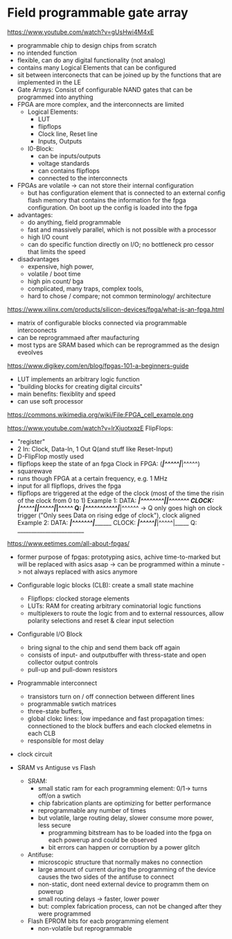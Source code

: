 # Field programmable gate array
https://www.youtube.com/watch?v=gUsHwi4M4xE
- programmable chip to design chips from scratch
- no intended function
- flexible, can do any digital functionality (not analog)
- contains many Logical Elements that can be configured
- sit between interconects that can be joined up by the functions that are implemented in the LE
- Gate Arrays: Consist of configurable NAND gates that can be programmed into anything
- FPGA are more complex, and the interconnects are limited
  - Logical Elements:
    - LUT
    - flipflops
    - Clock line, Reset line
    - Inputs, Outputs
  - I0-Block:
    - can be inputs/outputs
    - voltage standards
    - can contains flipflops
    - connected to the interconnects
- FPGAs are volatile -> can not store their internal configuration
  - but has configuration element that is connected to an external config flash memory that contains the information for the fpga configuration. On boot up the config is loaded into the fpga
- advantages:
  - do anything, field programmable
  - fast and massively parallel, which is not possible with a processor
  - high I/O count
  - can do specific function directly on I/O; no bottleneck pro cessor that limits the speed
- disadvantages
  - expensive, high power,
  - volatile / boot time
  - high pin count/ bga
  - complicated, many traps, complex tools,
  - hard to chose / compare; not common terminology/ architecture

https://www.xilinx.com/products/silicon-devices/fpga/what-is-an-fpga.html
- matrix of configurable blocks connected via programmable intercoonects
- can be reprogrammaed after maufacturing
- most typs are SRAM based which can be reprogrammed as the design eveolves

https://www.digikey.com/en/blog/fpgas-101-a-beginners-guide
- LUT implements an arbitrary logic function
- "building blocks for creating digital circuits"
- main benefits: flexiblity and speed
- can use soft processor

https://commons.wikimedia.org/wiki/File:FPGA_cell_example.png

https://www.youtube.com/watch?v=lrXjuotxqzE
FlipFlops:
- "register"
- 2 In: Clock, Data-In, 1 Out Q(and stuff like Reset-Input)
- D-FlipFlop mostly used
- flipflops keep the state of an fpga
Clock in FPGA: (_____|^^^^^|_____|^^^^^)
- squarewave
- runs though FPGA at a certain frequency, e.g. 1 MHz
- input for all flipflops, drives the fpga
- flipflops are triggered at the edge of the clock (most of the time the risin of the clock from 0 to 1)
Example 1:
DATA:   ___|^^^^^^^^|______________|^^^^^^^
CLOCK:  _____|^^^^^|_____|^^^^^|_____|^^^^^
Q:      _____|^^^^^^^^^^^|___________|^^^^^^
-> Q only goes high on clock trigger ("Only sees Data on rising edge of clock"), clock aligned
Example 2:
DATA:   _______|^^^^^^^|_____________
CLOCK:  _____|^^^^^|_____|^^^^^|_____
Q:           ________________________

https://www.eetimes.com/all-about-fpgas/
- former purpose of fpgas: prototyping asics, achive time-to-marked but will be replaced with asics asap -> can be programmed within a  minute
-> not always replaced with asics anymore
- Configurable logic blocks (CLB): create a small state machine
  - Flipflops: clocked storage elements
  - LUTs: RAM for creating arbitrary cominatorial logic functions
  - multiplexers to route the logic from and to external ressources, allow polarity selections and reset & clear input selection
- Configurable I/O Block
  - bring signal to the chip and send them back off again
  - consists of input- and outputbuffer with thress-state and open collector output controls
  - pull-up and pull-down resistors

- Programmable interconnect
  - transistors turn on / off connection between different lines
  - programmable swtich matrices
  - three-state buffers,
  - global clokc lines: low impedance and fast propagation times: connectioned to the block buffers and each clocked elemetns in each CLB
  - responsible for most delay
- clock circuit
- SRAM vs Antiguse vs Flash
  - SRAM:
    - small static ram for each programming element: 0/1-> turns off/on a swtich
    - chip fabrication plants are optimizing for better performance
    - reprogrammable any number of times
    - but volatile, large routing delay, slower consume more power, less secure
      - programming bitstream has to be loaded into the fpga on each powerup and could be observed
      - bit errors can happen or corruption by a power glitch
  - Antifuse:
    - microscopic structure that normally makes no connection
    - large amount of current during the programming of the device causes the two sides of the antifuse to connect
    - non-static, dont need external device to programm them on powerup
    - small routing delays -> faster, lower power
    - but: complex fabrication process, can not be changed after they were programmed
  - Flash EPROM bits for eacb programming element
    - non-volatile but reprogrammable